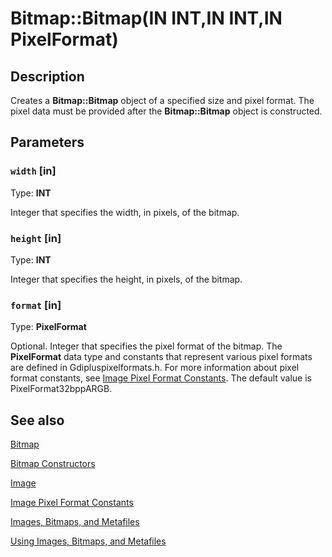 # Bitmap::Bitmap(IN INT,IN INT,IN PixelFormat)

## Description

Creates a **Bitmap::Bitmap** object of a specified size and pixel format. The pixel data must be provided after the **Bitmap::Bitmap** object is constructed.

## Parameters

### `width` [in]

Type: **INT**

Integer that specifies the width, in pixels, of the bitmap.

### `height` [in]

Type: **INT**

Integer that specifies the height, in pixels, of the bitmap.

### `format` [in]

Type: **PixelFormat**

Optional. Integer that specifies the pixel format of the bitmap. The
**PixelFormat** data type and constants that represent various pixel formats are defined in Gdipluspixelformats.h. For more information about pixel format constants, see [Image Pixel Format Constants](https://learn.microsoft.com/windows/desktop/gdiplus/-gdiplus-constant-image-pixel-format-constants). The default value is PixelFormat32bppARGB.

## See also

[Bitmap](https://learn.microsoft.com/windows/desktop/api/gdiplusheaders/nl-gdiplusheaders-bitmap)

[Bitmap Constructors](https://msdn.microsoft.com/9b246a76-e8c0-41b2-9bb2-0df06ebc5563)

[Image](https://learn.microsoft.com/windows/desktop/api/gdiplusheaders/nl-gdiplusheaders-image)

[Image Pixel Format Constants](https://learn.microsoft.com/windows/desktop/gdiplus/-gdiplus-constant-image-pixel-format-constants)

[Images, Bitmaps, and Metafiles](https://learn.microsoft.com/windows/desktop/gdiplus/-gdiplus-images-bitmaps-and-metafiles-about)

[Using Images, Bitmaps, and Metafiles](https://learn.microsoft.com/windows/desktop/gdiplus/-gdiplus-using-images-bitmaps-and-metafiles-use)